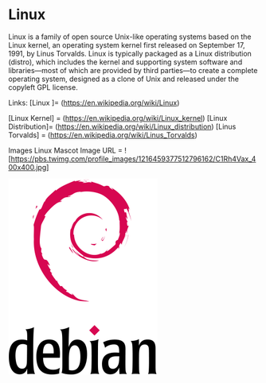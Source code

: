 # Linux
Linux is a family of open source Unix-like operating systems based on the Linux kernel, an operating system kernel first released on September 17, 1991, by Linus Torvalds. Linux is typically packaged as a Linux distribution (distro), which includes the kernel and supporting system software and libraries—most of which are provided by third parties—to create a complete operating system, designed as a clone of Unix and released under the copyleft GPL license.



Links:
[Linux ]= (https://en.wikipedia.org/wiki/Linux)

[Linux Kernel] = (https://en.wikipedia.org/wiki/Linux_kernel)
[Linux Distribution]= (https://en.wikipedia.org/wiki/Linux_distribution)
[Linus Torvalds] = (https://en.wikipedia.org/wiki/Linus_Torvalds)

Images
Linux Mascot Image URL = ![https://pbs.twimg.com/profile_images/1216459377512796162/C1Rh4Vax_400x400.jpg]

![alt text](Debian_logo-1.png)
